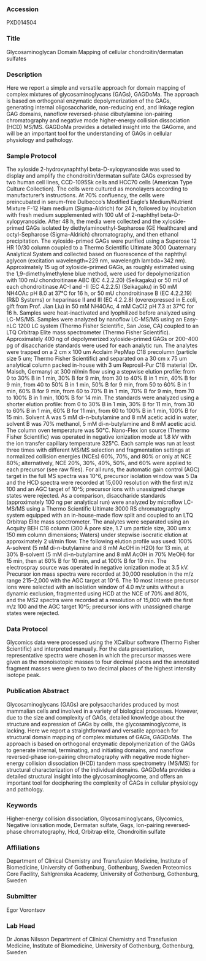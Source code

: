 ### Accession
PXD014504

### Title
Glycosaminoglycan Domain Mapping of cellular chondroitin/dermatan sulfates

### Description
Here we report a simple and versatile approach for domain mapping of complex mixtures of glycosaminoglycans (GAGs), GAGDoMa. The approach is based on orthogonal enzymatic depolymerization of the GAGs, generating internal oligosaccharide, non-reducing end, and linkage region GAG domains, nanoflow reversed-phase dibutylamine ion-pairing chromatography and negative mode higher-energy collision dissociation (HCD) MS/MS. GAGDoMa provides a detailed insight into the GAGome, and will be an important tool for the understanding of GAGs in cellular physiology and pathology.

### Sample Protocol
The xyloside 2-hydroxynaphthyl beta-D-xylopyranoside was used to display and amplify the chondroitin/dermatan sulfate GAGs expressed by two human cell lines, CCD-1095Sk cells and HCC70 cells (American Type Culture Collection). The cells were cultured as monolayers according to manufacturer’s instructions. At 70% confluency, the cells were preincubated in serum-free Dulbecco’s Modified Eagle’s Medium/Nutrient Mixture F-12 Ham medium (Sigma-Aldrich) for 24 h, followed by incubation with fresh medium supplemented with 100 uM of 2-naphthyl beta-D-xylopyranoside. After 48 h, the media were collected and the xyloside-primed GAGs isolated by diethylaminoethyl-Sepharose (GE Healthcare) and octyl-Sepharose (Sigma-Aldrich) chromatography, and then ethanol precipitation. The xyloside-primed GAGs were purified using a Superose 12 HR 10/30 column coupled to a Thermo Scientific Ultimate 3000 Quaternary Analytical System and collected based on fluorescence of the naphthyl aglycon (excitation wavelength=229 nm, wavelength lambda=342 nm). Approximately 15 ug of xyloside-primed GAGs, as roughly estimated using the 1,9-dimethylmethylene blue method, were used for depolymerization with 100 mU chondroitinase ABC (EC 4.2.2.20) (Seikagaku) or 50 mU of each chondroitinase AC-I and -II (EC 4.2.2.5) (Seikagaku) in 50 mM NH4OAc pH 8.0 at 37°C for 16 h, or 50 mU chondroitinase B (EC 4.2.2.19) (R&D Systems) or heparinase II and III (EC 4.2.2.8) (overexpressed in E.coli, gift from Prof. Jian Liu) in 50 mM NH4OAc, 4 mM CaCl2 pH 7.3 at 37°C for 16 h. Samples were heat-inactivated and lyophilized before analyzed using LC-MS/MS.  Samples were analyzed by nanoflow LC-MS/MS using an Easy-nLC 1200 LC system (Thermo Fisher Scientific, San Jose, CA) coupled to an LTQ Orbitrap Elite mass spectrometer (Thermo Fisher Scientific). Approximately 400 ng of depolymerized xyloside-primed GAGs or 200–400 pg of disaccharide standards were used for each analytic run. The analytes were trapped on a 2 cm x 100 um Acclaim PepMap C18 precolumn (particle size 5 um; Thermo Fisher Scientific) and separated on a 30 cm x 75 um analytical column packed in-house with 3 um Reprosil-Pur C18 material (Dr. Maisch, Germany) at 300 nl/min flow using a stepwise elution profile: from 0 to 30% B in 1 min, 30% B for 9 min, from 30 to 40% B in 1 min, 40% B for 9 min, from 40 to 50% B in 1 min, 50% B for 9 min, from 50 to 60% B in 1 min, 60% B for 9 min, from 60 to 70% B in 1 min, 70% B for 9 min, from 70 to 100% B in 1 min, 100% B for 14 min. The standards were analyzed using a shorter elution profile: from 0 to 30% B in 1 min, 30% B for 11 min, from 30 to 60% B in 1 min, 60% B for 11 min, from 60 to 100% B in 1 min, 100% B for 15 min. Solvent A was 5 mM di-n-butylamine and 8 mM acetic acid in water, solvent B was 70% methanol, 5 mM di-n-butylamine and 8 mM acetic acid. The column oven temperature was 50°C. Nano-Flex ion source (Thermo Fisher Scientific) was operated in negative ionization mode at 1.8 kV with the ion transfer capillary temperature 325°C. Each sample was run at least three times with different MS/MS selection and fragmentation settings at normalized collision energies (NCEs) 60%, 70%, and 80% or only at NCE 80%; alternatively, NCE 20%, 30%, 40%, 50%, and 60% were applied to each precursor (see raw files). For all runs, the automatic gain control (AGC) target in the full MS spectra was 10^6, precursor isolation window was 5 Da and the HCD spectra were recorded at 15,000 resolution with the first m/z 100 and an AGC target of 10^5; precursor ions with unassigned charge states were rejected. As a comparison, disaccharide standards (approximately 100 ng per analytical run) were analyzed by microflow LC-MS/MS using a Thermo Scientific Ultimate 3000 RS chromatography system equipped with an in-house-made flow split and coupled to an LTQ Orbitrap Elite mass spectrometer. The analytes were separated using an Acquity BEH C18 column (300 Å pore size, 1.7 um particle size, 300 um x 150 mm column dimensions; Waters) under stepwise isocratic elution at approximately 2 ul/min flow. The following elution profile was used: 100% A-solvent (5 mM di-n-butylamine and 8 mM AcOH in H2O) for 13 min, at 30% B-solvent (5 mM di-n-butylamine and 8 mM AcOH in 70% MeOH) for 15 min, then at 60% B for 10 min, and at 100% B for 19 min. The electrospray source was operated in negative ionization mode at 3.5 kV. Precursor ion mass spectra were recorded at 30,000 resolution in the m/z range 215–2,000 with the AGC target at 10^6. The 10 most intense precursor ions were selected with an isolation window of 4.0 m/z units without a dynamic exclusion, fragmented using HCD at the NCE of 70% and 80%, and the MS2 spectra were recorded at a resolution of 15,000 with the first m/z 100 and the AGC target 10^5; precursor ions with unassigned charge states were rejected.

### Data Protocol
Glycomics data were processed using the XCalibur software (Thermo Fisher Scientific) and interpreted manually. For the data presentation, representative spectra were chosen in which the precursor masses were given as the monoisotopic masses to four decimal places and the annotated fragment masses were given to two decimal places of the highest intensity isotope peak.

### Publication Abstract
Glycosaminoglycans (GAGs) are polysaccharides produced by most mammalian cells and involved in a variety of biological processes. However, due to the size and complexity of GAGs, detailed knowledge about the structure and expression of GAGs by cells, the glycosaminoglycome, is lacking. Here we report a straightforward and versatile approach for structural domain mapping of complex mixtures of GAGs, GAGDoMa. The approach is based on orthogonal enzymatic depolymerization of the GAGs to generate internal, terminating, and initiating domains, and nanoflow reversed-phase ion-pairing chromatography with negative mode higher-energy collision dissociation (HCD) tandem mass spectrometry (MS/MS) for structural characterization of the individual domains. GAGDoMa provides a detailed structural insight into the glycosaminoglycome, and offers an important tool for deciphering the complexity of GAGs in cellular physiology and pathology.

### Keywords
Higher-energy collision dissociation, Glycosaminoglycans, Glycomics, Negative ionisation mode, Dermatan sulfate, Gags, Ion-pairing reversed-phase chromatography, Hcd, Orbitrap elite, Chondroitin sulfate

### Affiliations
Department of Clinical Chemistry and Transfusion Medicine, Institute of Biomedicine, University of Gothenburg, Gothenburg, Sweden
Proteomics Core Facility, Sahlgrenska Academy, University of Gothenburg, Gothenburg, Sweden

### Submitter
Egor Vorontsov

### Lab Head
Dr Jonas Nilsson
Department of Clinical Chemistry and Transfusion Medicine, Institute of Biomedicine, University of Gothenburg, Gothenburg, Sweden


